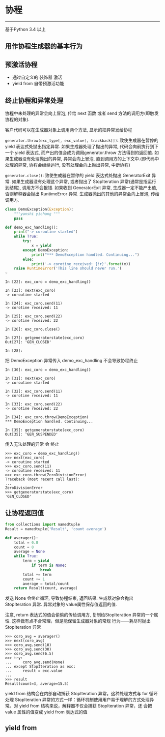 # 协程
---
基于Python 3.4 以上

## 用作协程生成器的基本行为

## 预激活协程

* 通过自定义的 装饰器 激活
* yield from 自带预激活功能

## 终止协程和异常处理

协程中未处理的异常会向上冒泡, 传给 next 函数 或者 send 方法的调用方(即触发协程的对象).

客户代码可以在生成器对象上调用两个方法, 显示的把异常发给协程

`generator.throw(exc_type[, exc_value[, trackback]])`:
致使生成器在暂停的 yield 表达式处抛出指定异常. 如果生成器处理了抛出的异常, 代码会向前执行到下一个 yield 表达式, 而产出的值会成为调用generator.throw 方法得到的返回值. 如果生成器没有处理抛出的异常, 异常会向上冒泡, 直到调用方的上下文中.(即代码中处理的异常, 协程会继续运行, 没有处理会向上抛出异常, 中断协程)

`generator.close()`: 致使生成器在暂停的 yield 表达式处抛出 GeneratorExit 异常. 如果生成器没有处理这个异常, 或者抛出了 StopIteration 异常(通常是指运行到结尾), 调用方不会报错. 如果收到 GeneratorExit 异常, 生成器一定不能产出值, 否则解释器会抛出 RuntimeError 异常. 生成器抛出的其他的异常会向上冒泡, 传给调用方.

```py
class DemoException(Exception):
    """yanshi yichang """
    pass

def demo_exc_handling():
    print("-> coroutine started")
    while True:
        try:
            x = yield
        except DemoException:
            print("*** DemoException handled. Continuing...")
        else:
            print('-> corotine received: {!r}'.format(x))
    raise RuntimeError('This line should never run.')
~                                                       
```

```
In [22]: exc_coro = demo_exc_handling()

In [23]: next(exc_coro)
-> coroutine started

In [24]: exc_coro.send(11)
-> corotine received: 11

In [25]: exc_coro.send(22)
-> corotine received: 22

In [26]: exc_coro.close()

In [27]: getgeneratorstate(exc_coro)
Out[27]: 'GEN_CLOSED'

In [28]: 

```

把 DemoException 异常传入 demo_exc_handling 不会导致协程终止
```
In [30]: exc_coro = demo_exc_handling()

In [31]: next(exc_coro)
-> coroutine started

In [32]: exc_coro.send(11)
-> corotine received: 11

In [33]: exc_coro.send(22)
-> corotine received: 22

In [34]: exc_coro.throw(DemoException)
*** DemoException handled. Continuing...

In [35]: getgeneratorstate(exc_coro)
Out[35]: 'GEN_SUSPENDED'

```

传入无法处理的异常 会 终止
```
>>> exc_coro = demo_exc_handling()
>>> next(exc_coro)
-> coroutine started
>>> exc_coro.send(11)
-> coroutine received: 11
>>> exc_coro.throw(ZeroDivisionError)
Traceback (most recent call last):
...
ZeroDivisionError
>>> getgeneratorstate(exc_coro)
'GEN_CLOSED'
```


## 让协程返回值


```py
from collections import namedtuple
Result = namedtuple('Result', 'count average')

def averager():
    total = 0.0
    count = 0
    average = None
    while True:
        term = yield
            if term is None:
                break
        total += term
        count += 1
        average = total/count
    return Result(count, average)
```
发送 None  会终止循环, 导致协程结束, 返回结果. 生成器对象会抛出 StopIteration 异常. 异常对象的 value属性保存值返回的值.

注意, return 表达式的值会偷偷的传给调用方, 复制给StopIteration 异常的一个属性. 这样做有点不合常理，但是能保留生成器对象的常规
行为——耗尽时抛出 StopIteration 异常

```
>>> coro_avg = averager()
>>> next(coro_avg)
>>> coro_avg.send(10)
>>> coro_avg.send(30)
>>> coro_avg.send(6.5)
>>> try:
...     coro_avg.send(None)
... except StopIteration as exc:
...     result = exc.value
...
>>> result
Result(count=3, average=15.5)
```


yield from 结构会在内部自动捕获
StopIteration 异常。这种处理方式与 for 循环处理 StopIteration
异常的方式一样：循环机制使用用户易于理解的方式处理异常。对
yield from 结构来说，解释器不仅会捕获 StopIteration 异常，还
会把 value 属性的值变成 yield from 表达式的值


## yield from

